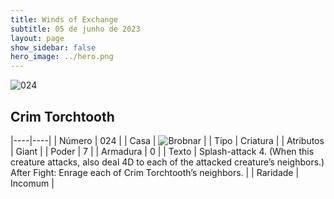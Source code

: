 ```yaml
---
title: Winds of Exchange
subtitle: 05 de junho de 2023
layout: page
show_sidebar: false
hero_image: ../hero.png
---
```


![024](https://mastervault-storage-prod.s3.amazonaws.com/media/card_front/en/600_024_85f59ba7842d_en.png)


## Crim Torchtooth

|----|----|
| Número | 024 |
| Casa | ![Brobnar](https://archonarcana.com/images/thumb/e/e0/Brobnar.png/22px-Brobnar.png "Brobnar") |
| Tipo | Criatura |
| Atributos | Giant |
| Poder | 7 |
| Armadura | 0 |
| Texto | Splash-attack 4. (When this creature attacks, also deal 4D to each of the attacked creature’s neighbors.) After Fight: Enrage each of Crim Torchtooth’s neighbors. |
| Raridade | Incomum |
